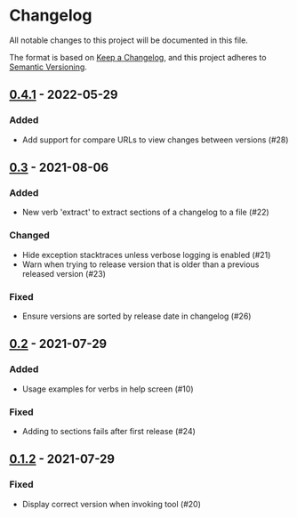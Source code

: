 # Changelog
All notable changes to this project will be documented in this file.

The format is based on [Keep a Changelog](https://keepachangelog.com/en/1.1.0/),
and this project adheres to [Semantic Versioning](https://semver.org/spec/v2.0.0.html).

## [0.4.1] - 2022-05-29
### Added
- Add support for compare URLs to view changes between versions (#28)

## [0.3] - 2021-08-06
### Added
- New verb 'extract' to extract sections of a changelog to a file (#22)

### Changed
- Hide exception stacktraces unless verbose logging is enabled (#21)
- Warn when trying to release version that is older than a previous released version (#23)

### Fixed
- Ensure versions are sorted by release date in changelog (#26)

## [0.2] - 2021-07-29
### Added
- Usage examples for verbs in help screen (#10)

### Fixed
- Adding to sections fails after first release (#24)

## [0.1.2] - 2021-07-29
### Fixed
- Display correct version when invoking tool (#20)


[0.4.1]: https://github.com/TheSylence/changey/compare/0.3...0.4.1
[0.3]: https://github.com/TheSylence/changey/compare/0.2...0.3
[0.2]: https://github.com/TheSylence/changey/compare/0.1.2...0.2
[0.1.2]: https://github.com/TheSylence/changey/releases/tag/0.1.2
<!-- Release: %URL%/releases/tag/%VERSION% -->
<!-- Compare: %URL%/compare/%OLD_VERSION%...%NEW_VERSION% -->
<!-- BaseUrl: https://github.com/TheSylence/changey -->
